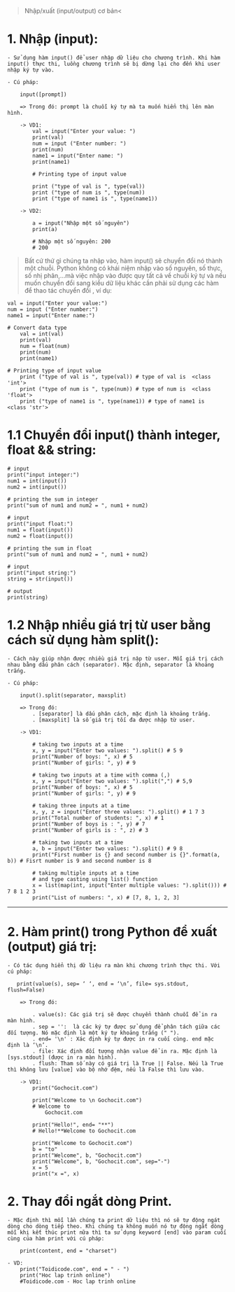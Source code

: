 > Nhập/xuất (input/output) cơ bản<

# 1. Nhập (input):

    - Sử dụng hàm input() để user nhập dữ liệu cho chương trình. Khi hàm input() thực thi, luồng chương trình sẽ bị dừng lại cho đến khi user nhập ký tự vào.

    - Cú pháp:

        input([prompt])

        => Trong đó: prompt là chuỗi ký tự mà ta muốn hiển thị lên màn hình.

        -> VD1:
            val = input("Enter your value: ")
            print(val)
            num = input ("Enter number: ")
            print(num)
            name1 = input("Enter name: ")
            print(name1)

            # Printing type of input value

            print ("type of val is ", type(val))
            print ("type of num is ", type(num))
            print ("type of name1 is ", type(name1))

        -> VD2:

            a = input("Nhập một số nguyên")
            print(a)

            # Nhập một số nguyên: 200
            # 200

> Bất cứ thứ gì chúng ta nhập vào, hàm input() sẽ chuyển đổi nó thành một chuỗi. Python không có khái niệm nhập vào số nguyên, số thực, số nhị phân,...mà việc nhập vào được quy tất cả về chuỗi ký tự và nếu muốn chuyển đổi sang kiểu dữ liệu khác cần phải sử dụng các hàm để thao tác chuyển đổi , ví dụ:

    val = input("Enter your value:")
    num = input ("Enter number:")
    name1 = input("Enter name:")

    # Convert data type
        val = int(val)
        print(val)
        num = float(num)
        print(num)
        print(name1)

    # Printing type of input value
        print ("type of val is ", type(val)) # type of val is  <class 'int'>
        print ("type of num is ", type(num)) # type of num is  <class 'float'>
        print ("type of name1 is ", type(name1)) # type of name1 is  <class 'str'>

# 1.1 Chuyển đổi input() thành integer, float && string:

    # input
    print("input integer:")
    num1 = int(input())
    num2 = int(input())

    # printing the sum in integer
    print("sum of num1 and num2 = ", num1 + num2)

    # input
    print("input float:")
    num1 = float(input())
    num2 = float(input())

    # printing the sum in float
    print("sum of num1 and num2 = ", num1 + num2)

    # input
    print("input string:")
    string = str(input())

    # output
    print(string)

# 1.2 Nhập nhiều giá trị từ user bằng cách sử dụng hàm split():

    - Cách này giúp nhận được nhiều giá trị nập từ user. Mỗi giá trị cách nhau bằng dấu phân cách (separator). Mặc định, separator là khoảng trắng.

    - Cú pháp:

        input().split(separator, maxsplit)

        => Trong đó:
            . [separator] là dấu phân cách, mặc định là khoảng trắng.
            . [maxsplit] là số giá trị tối đa được nhập từ user.

        -> VD1:

            # taking two inputs at a time
            x, y = input("Enter two values: ").split() # 5 9
            print("Number of boys: ", x) # 5
            print("Number of girls: ", y) # 9

            # taking two inputs at a time with comma (,)
            x, y = input("Enter two values: ").split(",") # 5,9
            print("Number of boys: ", x) # 5
            print("Number of girls: ", y) # 9

            # taking three inputs at a time
            x, y, z = input("Enter three values: ").split() # 1 7 3
            print("Total number of students: ", x) # 1
            print("Number of boys is : ", y) # 7
            print("Number of girls is : ", z) # 3

            # taking two inputs at a time
            a, b = input("Enter two values: ").split() # 9 8
            print("First number is {} and second number is {}".format(a, b)) # Fisrt number is 9 and second number is 8

            # taking multiple inputs at a time
            # and type casting using list() function
            x = list(map(int, input("Enter multiple values: ").split())) # 7 8 1 2 3
            print("List of numbers: ", x) # [7, 8, 1, 2, 3]

---

# 2. Hàm print() trong Python để xuất (output) giá trị:

    - Có tác dụng hiển thị dữ liệu ra màn khi chương trình thực thi. Với cú pháp:

       print(value(s), sep= ‘ ‘, end = ‘\n’, file= sys.stdout, flush=False)

        => Trong đó:

            . value(s): Các giá trị sẽ được chuyển thành chuỗi để in ra màn hình.
            . sep = '':  là các ký tự được sử dụng để phân tách giữa các đối tượng. Nó mặc định là một ký tự khoảng trắng (" ").
            . end= '\n' : Xác định ký tự được in ra cuối cùng. end mặc định là ‘\n’.
            . file: Xác định đối tượng nhận value để in ra. Mặc định là [sys.stdout] (được in ra màn hình).
            . flush: Tham số này có giá trị là True || False. Nếu là True thì không lưu [value] vào bộ nhớ đệm, nếu là False thì lưu vào.

        -> VD1:
            print("Gochocit.com")

            print("Welcome to \n Gochocit.com")
            # Welcome to
                Gochocit.com

            print("Hello!", end= "**")
            # Hello!**Welcome to Gochocit.com

            print("Welcome to Gochocit.com")
            b = "to"
            print("Welcome", b, "Gochocit.com")
            print("Welcome", b, "Gochocit.com", sep="-")
            x = 5
            print("x =", x)

# 2. Thay đổi ngắt dòng Print.

    - Mặc định thì mỗi lần chúng ta print dữ liệu thì nó sẽ tự động ngát dòng cho dòng tiếp theo. Khi chúng ta không muốn nó tự động ngắt dòng mỗi khi kết thúc print nữa thì ta sử dụng keyword [end] vào param cuối cùng của hàm print với cú pháp:

        print(content, end = "charset")

    - VD:
        print("Toidicode.com", end = " - ")
        print("Hoc lap trinh online")
        #Toidicode.com - Hoc lap trinh online

